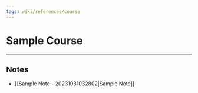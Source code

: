 ```yaml
---
tags: wiki/references/course
---
```


# Sample Course
---

## Notes
- [[Sample Note - 20231031032802|Sample Note]]